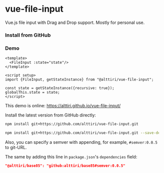 # vue-file-input

Vue.js file input with Drag and Drop support. Mostly for personal use.

### Install from GitHub

### Demo

```vue
<template>
  <FileInput :state="state"/>
</template>

<script setup>
import {FileInput, getStateInstance} from "@alttiri/vue-file-input";

const state = getStateInstance({recursive: true});
globalThis.state = state;
</script>
```
This demo is online: https://alttiri.github.io/vue-file-input/

Install the latest version from GitHub directly:
```bash
npm install git+https://github.com/alttiri/vue-file-input.git
```

```bash
npm install git+https://github.com/alttiri/vue-file-input.git --save-dev
```

Also, you can specify a semver with appending, for example, `#semver:0.0.5` to git-URL.

The same by adding this line in `package.json`'s `dependencies` field:
```json
"@alttiri/base85": "github:alttiri/base85#semver:0.0.5"
```
